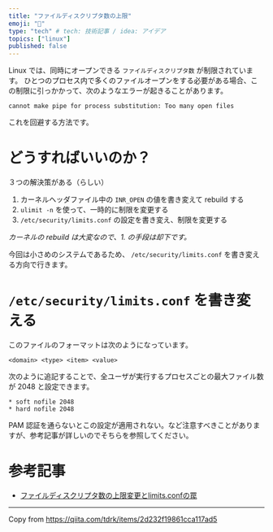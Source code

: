 ```yaml
---
title: "ファイルディスクリプタ数の上限"
emoji: "📁"
type: "tech" # tech: 技術記事 / idea: アイデア
topics: ["linux"]
published: false
---
```


Linux では、同時にオープンできる `ファイルディスクリプタ数` が制限されています。
ひとつのプロセス内で多くのファイルオープンをする必要がある場合、この制限に引っかかって、次のようなエラーが起きることがあります。

```
cannot make pipe for process substitution: Too many open files
```

これを回避する方法です。

# どうすればいいのか？
３つの解決策がある（らしい）
1. カーネルヘッダファイル中の `INR_OPEN` の値を書き変えて rebuild する
2. `ulimit -n` を使って、一時的に制限を変更する
3. `/etc/security/limits.conf` の設定を書き変え、制限を変更する

_カーネルの rebuild は大変なので、1. の手段は却下です。_

今回は小さめのシステムであるため、 `/etc/security/limits.conf` を書き変える方向で行きます。

#  `/etc/security/limits.conf` を書き変える
このファイルのフォーマットは次のようになっています。
```
<domain> <type> <item> <value>
```

次のように追記することで、全ユーザが実行するプロセスごとの最大ファイル数が 2048 と設定できます。

```
* soft nofile 2048
* hard nofile 2048
```

PAM 認証を通らないとこの設定が適用されない。など注意すべきことがありますが、参考記事が詳しいのでそちらを参照してください。


# 参考記事
- [ファイルディスクリプタ数の上限変更とlimits.confの罠](https://staffblog.yumemi.jp/%E3%83%95%E3%82%A1%E3%82%A4%E3%83%AB%E3%83%87%E3%82%A3%E3%82%B9%E3%82%AF%E3%83%AA%E3%83%97%E3%82%BF%E6%95%B0%E3%81%AE%E4%B8%8A%E9%99%90%E5%A4%89%E6%9B%B4%E3%81%A8limits-conf%E3%81%AE%E7%BD%A0-2/)

---

Copy from https://qiita.com/tdrk/items/2d232f19861cca117ad5
